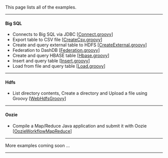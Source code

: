 This page lists all of the examples.

*********************************************************************

#### Big SQL

- Connects to Big SQL via JDBC [[Connect.groovy](./Connect.groovy)]
- Export table to CSV file [[CreateCsv.groovy](./CreateCsv.groovy])]
- Create and query external table to HDFS [[CreateExternal.groovy](./CreateExternal.groovy])]
- Federation to DashDB [[Federation.groovy](./Federation.groovy])]
- Create and query HBASE table [[Hbase.groovy](./Hbase.groovy])]
- Insert and query table [[Insert.groovy](./Insert.groovy])]
- Load from file and query table [[Load.groovy](./Load.groovy])]

*********************************************************************

#### Hdfs

- List directory contents, Create a directory and Upload a file using Groovy [[WebHdfsGroovy](./WebHdfsGroovy/README.md)]

*********************************************************************
#### Oozie

- Compile a Map/Reduce Java application and submit it with Oozie [[OozieWorkflowMapReduce](./OozieWorkflowMapReduce/README.md)]

*********************************************************************

More examples coming soon ...

*********************************************************************
